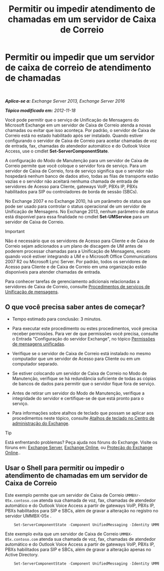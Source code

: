﻿---
title: 'Permitir ou impedir atendimento de chamadas em um servidor de Caixa de Correio'
TOCTitle: Permitir ou impedir que um servidor de caixa de correio de atendimento de chamadas
ms:assetid: 4b860c09-6669-4e3d-b3dc-17b8018b3860
ms:mtpsurl: https://technet.microsoft.com/pt-br/library/Aa997908(v=EXCHG.150)
ms:contentKeyID: 50556181
ms.date: 05/22/2018
mtps_version: v=EXCHG.150
ms.translationtype: MT
---

# Permitir ou impedir que um servidor de caixa de correio de atendimento de chamadas

 

_**Aplica-se a:** Exchange Server 2013, Exchange Server 2016_

_**Tópico modificado em:** 2012-11-18_

Você pode permitir que o serviço de Unificação de Mensagens do Microsoft Exchange em um servidor de Caixa de Correio atenda a novas chamadas ou evitar que isso aconteça. Por padrão, o servidor de Caixa de Correio está no estado habilitado após ser instalado. Quando estiver configurando o servidor de Caixa de Correio para aceitar chamadas de voz de entrada, fax, chamadas do atendedor automático e do Outlook Voice Access, use o cmdlet **Set-ServerComponentState**.

A configuração do Modo de Manutenção para um servidor de Caixa de Correio permite que você coloque o servidor fora de serviço. Para um servidor de Caixa de Correio, fora de serviço significa que o servidor não hospedará nenhum banco de dados ativo, todas as filas de transporte estão vazias e o servidor não aceitará nenhuma chamada de entrada de servidores de Acesso para Cliente, gateways VoIP, PBXs IP, PBXs habilitados para SIP ou controladores de borda de sessão (SBCs).

No Exchange 2007 e no Exchange 2010, há um parâmetro de status que pode ser usado para controlar o status operacional de um servidor de Unificação de Mensagens. No Exchange 2013, nenhum parâmetro de status está disponível para essa finalidade no cmdlet **Set-UMService** para um servidor de Caixa de Correio.


> [!IMPORTANT]
> Não é necessário que os servidores de Acesso para Cliente e de Caixa de Correio sejam adicionados a um plano de discagem de UM antes de poderem processar chamadas para a Unificação de Mensagens, exceto quando você estiver integrando a UM e o Microsoft Office Communications 2007 R2 ou Microsoft Lync Server. Por padrão, todos os servidores de Acesso para Cliente e de Caixa de Correio em uma organização estão disponíveis para atender chamadas de entrada.



Para conhecer tarefas de gerenciamento adicionais relacionadas a servidores de Caixa de Correio, consulte [Procedimentos de serviços de Unificação de mensagens](um-services-procedures-exchange-2013-help.md).

## O que você precisa saber antes de começar?

  - Tempo estimado para conclusão: 3 minutos.

  - Para executar este procedimento ou estes procedimentos, você precisa receber permissões. Para ver de que permissões você precisa, consulte o Entrada "Configuração do servidor Exchange", no tópico [Permissões de mensagens unificadas](unified-messaging-permissions-exchange-2013-help.md).

  - Verifique se o servidor de Caixa de Correio está instalado no mesmo computador que um servidor de Acesso para Cliente ou em um computador separado.

  - Se estiver colocando um servidor de Caixa de Correio no Modo de Manutenção, verifique se há redundância suficiente de todas as cópias de bancos de dados para permitir que o servidor fique fora de serviço.

  - Antes de retirar um servidor do Modo de Manutenção, verifique a integridade do servidor e certifique-se de que está pronto para o serviço.

  - Para informações sobre atalhos de teclado que possam se aplicar aos procedimentos neste tópico, consulte [Atalhos de teclado no Centro de administração do Exchange](keyboard-shortcuts-in-the-exchange-admin-center-exchange-online-protection-help.md).


> [!TIP]
> Está enfrentando problemas? Peça ajuda nos fóruns do Exchange. Visite os fóruns em: <A href="https://go.microsoft.com/fwlink/p/?linkid=60612">Exchange Server</A>, <A href="https://go.microsoft.com/fwlink/p/?linkid=267542">Exchange Online</A>, ou <A href="https://go.microsoft.com/fwlink/p/?linkid=285351">Proteção do Exchange Online</A>..



## Usar o Shell para permitir ou impedir o atendimento de chamadas em um servidor de Caixa de Correio

Este exemplo permite que um servidor de Caixa de Correio `UMMBXr-05x.contoso.com` atenda sua chamada de voz, fax, chamadas de atendedor automático e do Outlook Voice Access a partir de gateways VoIP, PBXs IP, PBXs habilitados para SIP e SBCs, além de gravar a alteração no registro no servidor UMMBX-05x .

```powershell
    Set-ServerComponentState -Component UnifiedMessaging -Identity UMMBX-05x.contoso.com -Requester Maintenance -State Active -LocalOnly
```

Este exemplo evita que um servidor de Caixa de Correio `UMMBX-05x.contoso.com` atenda sua chamada de voz, fax, chamadas de atendedor automático e do Outlook Voice Access a partir de gateways VoIP, PBXs IP, PBXs habilitados para SIP e SBCs, além de gravar a alteração apenas no Active Directory.

```powershell
    Set-ServerComponentState -Component UnifiedMessaging -Identity UMMBX-05x.contoso.com -Requester Maintenance -State Inactive -RemoteOnly
```
